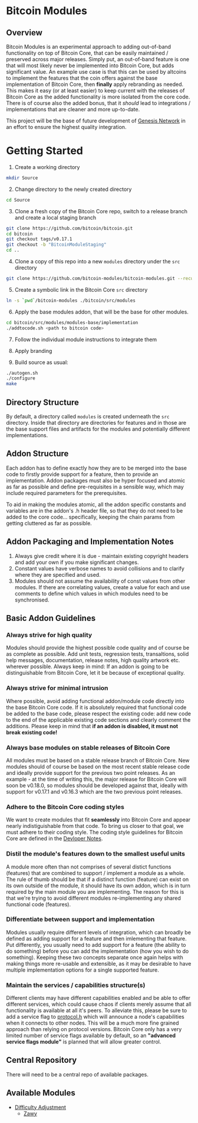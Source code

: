 Bitcoin Modules 
===============
Overview
--------
Bitcoin Modules is an experimental approach to adding out-of-band functionality on top of Bitcoin Core, that can be easily maintained / preserved across major releases. Simply put, an out-of-band feature is one that will most likely never be implemented into Bitcoin Core, but adds significant value. An example use case is that this can be used by altcoins to implement the features that the coin offers against the base implementation of Bitcoin Core, then **finally** apply rebranding as needed. This makes it easy (or at least easier) to keep current with the releases of Bitcoin Core as the added functionality is more isolated from the core code. There is of course also the added bonus, that it *should* lead to integrations / implementations that are cleaner and more up-to-date.

This project will be the base of future development of [Genesis Network](https://github.com/genesisofficial/genesis) in an effort to ensure the highest quality integration.

Getting Started
===============
1. Create a working directory
```sh
mkdir Source
```

2. Change directory to the newly created directory
```sh
cd Source
```

3. Clone a fresh copy of the Bitcoin Core repo, switch to a release branch and create a local staging branch
```sh
git clone https://github.com/bitcoin/bitcoin.git
cd bitcoin
git checkout tags/v0.17.1
git checkout -b "BitcoinModuleStaging"
cd ..
```

4. Clone a copy of this repo into a new `modules` directory under the `src` directory 
```sh
git clone https://github.com/bitcoin-modules/bitcoin-modules.git --recursive
```

5. Create a symbolic link in the Bitcoin Core `src` directory
```sh
ln -s `pwd`/bitcoin-modules ./bitcoin/src/modules
```

6. Apply the base modules addon, that will be the base for other modules.
```sh
cd bitcoin/src/modules/modules-base/implementation
./addtocode.sh <path to bitcoin code>
```

7. Follow the individual module instructions to integrate them

8. Apply branding

9. Build source as usual: 
```sh
./autogen.sh
./configure
make
```

Directory Structure
-------------------
By default, a directory called `modules` is created underneath the `src` directory. Inside that directory are directories for features and in those are the base support files and artifacts for the modules and potentially different implementations.

Addon Structure
---------------
Each addon has to define exactly how they are to be merged into the base code to firstly provide support for a feature, then to provide an implementation. Addon packages must also be hyper focused and atomic as far as possible and define pre-requisites in a sensible way, which may include required parameters for the prerequisites.

To aid in making the modules atomic, all the addon specific constants and variables are in the addon's .h header file, so that they do not need to be added to the core code... specifically, keeping the chain params from getting cluttered as far as possible.

Addon Packaging and Implementation Notes
----------------------------------------
1. Always give credit where it is due - maintain existing copyright headers and add your own if you make significant changes.
2. Constant values have verbose names to avoid collisions and to clarify where they are specified and used.
3. Modules should not assume the availability of const values from other modules. If there are correlating values, create a value for each and use comments to define which values in which modules need to be synchronised. 

Basic Addon Guidelines
----------------------
### Always strive for high quality
Modules should provide the highest possible code quality and of course be as complete as possible. Add unit tests, regression tests, transaltions, solid help messages, documentation, release notes, high quality artwork etc. wherever possible. Always keep in mind: If an addon is going to be distinguishable from Bitcoin Core, let it be because of exceptional quality. 

### Always strive for minimal intrusion
Where possible, avoid adding functional addon/module code directly into the base Bitcoin Core code. If it is absolutely required that functional code be added to the base code, please respect the existing code: add new code to the end of the applicable existing code sections and clearly comment the additions. Please keep in mind that **if an addon is disabled, it must not break existing code!**

### Always base modules on stable releases of Bitcoin Core
All modules must be based on a stable release branch of Bitcoin Core. New modules should of course be based on the most recent stable release code and ideally provide support for the previous two point releases. As an example - at the time of writing this, the major release for Bitcoin Core will soon be v0.18.0, so modules should be developed against that, ideally with support for v0.17.1 and v0.16.3 which are the two previous point releases.

### Adhere to the Bitcoin Core coding styles
We want to create modules that fit **seamlessly** into Bitcoin Core and appear nearly indistiguishable from that code. To bring us closer to that goal, we must adhere to their coding style. The coding style guidelines for Bitcoin Core are defined in the [Devloper Notes](https://github.com/bitcoin/bitcoin/blob/master/doc/developer-notes.md). 

### Distil the module's features down to the smallest useful units
A module more often than not comprises of several distict functions (features) that are combined to support / implement a module as a whole. The rule of thumb should be that if a distinct function (feature) can exist on its own outside of the module, it should have its own addon, which is in turn required by the main module you are implementing. The reason for this is that we're trying to avoid different modules re-implementing any shared functional code (features). 

### Differentiate between support and implementation
Modules usually require different levels of integration, which can broadly be defined as adding support for a feature and then imlementing that feature. Put differently, you usually need to add support for a feature (the ability to do something) before you can add the implementation (how you wish to do something). Keeping these two concepts separate once again helps with making things more re-usable and extensible, as it may be desirable to have multiple implementation options for a single supported feature.

### Maintain the services / capabilities structure(s)
Different clients may have different capabilities enabled and be able to offer different services, which could cause chaos if clients merely assume that all functionality is available at all it's peers. To alleviate this, please be sure to add a service flag to [protocol.h](https://github.com/bitcoin/bitcoin/blob/master/src/protocol.h) which will announce a node's capabilities when it connects to other nodes. This will be a much more fine grained approach than relying on protocol versions. Bitcoin Core only has a very limited number of service flags available by default, so an **"advanced service flags module"** is planned that will allow greater control.

Central Repository
------------------
There will need to be a central repo of available packages.

Available Modules
----------------
* [Difficulty Adjustment](difficulty)
  * [Zawy](difficulty/zawy)

